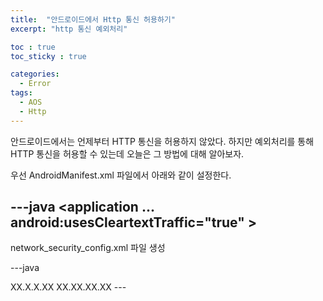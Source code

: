 ```yaml
---
title:  "안드로이드에서 Http 통신 허용하기"
excerpt: "http 통신 예외처리"

toc : true
toc_sticky : true

categories:
  - Error
tags: 
  - AOS
  - Http
---
```


안드로이드에서는 언제부터 HTTP 통신을 허용하지 않았다. 하지만 예외처리를 통해 HTTP 통신을 허용할 수 있는데 오늘은 그 방법에 대해 알아보자.


우선 AndroidManifest.xml 파일에서 아래와 같이 설정한다.

---java
<application
    ...
    android:usesCleartextTraffic="true"
    >
</application>
---



network_security_config.xml 파일 생성

---java
<?xml version="1.0" encoding="utf-8"?>
<network-security-config>
         <domain-config cleartextTrafficPermitted="true">
         <domain includeSubdomains="true">XX.X.X.XX</domain>
         <domain includeSubdomains="true">XX.XX.XX.XX</domain>
     </domain-config>
 </network-security-config>
---